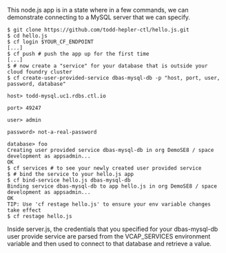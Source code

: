 

This node.js app is in a state where in a few commands, we can demonstrate connecting to a MySQL server that we can specify.

    $ git clone https://github.com/todd-hepler-ctl/hello.js.git
    $ cd hello.js
    $ cf login $YOUR_CF_ENDPOINT
    [...]
    $ cf push # push the app up for the first time
    [...]
    $ # now create a "service" for your database that is outside your cloud foundry cluster
    $ cf create-user-provided-service dbas-mysql-db -p "host, port, user, password, database"
    
    host> todd-mysql.uc1.rdbs.ctl.io
    
    port> 49247
    
    user> admin
    
    password> not-a-real-password
    
    database> foo
    Creating user provided service dbas-mysql-db in org DemoSE8 / space development as appsadmin...
    OK
    $ cf services # to see your newly created user provided service
    $ # bind the service to your hello.js app
    $ cf bind-service hello.js dbas-mysql-db
    Binding service dbas-mysql-db to app hello.js in org DemoSE8 / space development as appsadmin...
    OK
    TIP: Use 'cf restage hello.js' to ensure your env variable changes take effect
    $ cf restage hello.js
    
Inside server.js, the credentials that you specified for your dbas-mysql-db user provide service are parsed
from the VCAP_SERVICES environment variable and then used to connect to that database and retrieve a value.
    
